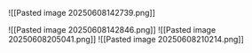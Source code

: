 ![[Pasted image 20250608142739.png]]

![[Pasted image 20250608142846.png]]
![[Pasted image 20250608205041.png]]
![[Pasted image 20250608210214.png]]